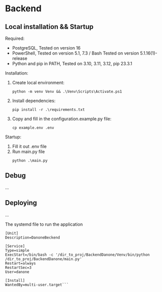 # Backend

Local installation && Startup
-----------------------------

Required:

* PostgreSQL, Tested on version 16
* PowerShell, Tested on version 5.1, 7.3 / Bash Tested on version 5.1.16(1)-release
* Python and pip in PATH, Tested on 3.10, 3.11, 3.12, pip 23.3.1

Installation:

1. Create local environment:
    ```shell
    python -m venv Venv && .\Venv\Scripts\Activate.ps1
    ```
2. Install dependencies:
    ```shell
    pip install -r .\requirements.txt
    ```
3. Copy and fill in the configuration.example.py file:
    ```shell
    cp example.env .env
    ```

Startup:

1. Fill it out .env file
2. Run main.py file
    ```shell
    python .\main.py
    ```


Debug
-----

...

Deploying
---------

...

The systemd file to run the application

```shell
[Unit]
Description=DanoneBeckend

[Service]
Type=simple
ExecStart=/bin/bash -c '/dir_to_proj/BackendDanone/Venv/bin/python /dir_to_proj/BackendDanone/main.py'
Restart=always
RestartSec=3
User=danone

[Install]
WantedBy=multi-user.target```


